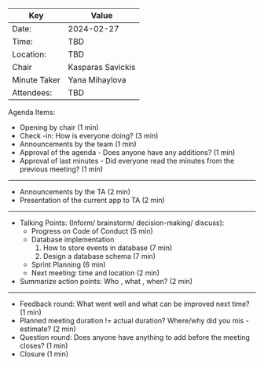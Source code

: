 | Key          | Value             |
|--------------|-------------------|
| Date:        | 2024-02-27        |
| Time:        | TBD               |
| Location:    | TBD               |
| Chair        | Kasparas Savickis |
| Minute Taker | Yana Mihaylova    |
| Attendees:   | TBD               |


Agenda Items:
- Opening by chair (1 min)
- Check -in: How is everyone doing? (3 min)
- Announcements by the team (1 min)
- Approval of the agenda - Does anyone have any additions? (1 min)
- Approval of last minutes - Did everyone read the minutes from the previous meeting? (1 min)
---
- Announcements by the TA (2 min)
- Presentation of the current app to TA (2 min)
---
- Talking Points: (Inform/ brainstorm/ decision-making/ discuss):
    - Progress on Code of Conduct (5 min)
    - Database implementation
        1. How to store events in database (7 min)
        2. Design a database schema (7 min)
    - Sprint Planning (6 min)
    - Next meeting: time and location (2 min)
- Summarize action points: Who , what , when? (2 min)
---
- Feedback round: What went well and what can be improved next time? (1 min)
- Planned meeting duration != actual duration? Where/why did you mis -estimate? (2 min)
- Question round: Does anyone have anything to add before the meeting closes? (1 min)
- Closure (1 min)